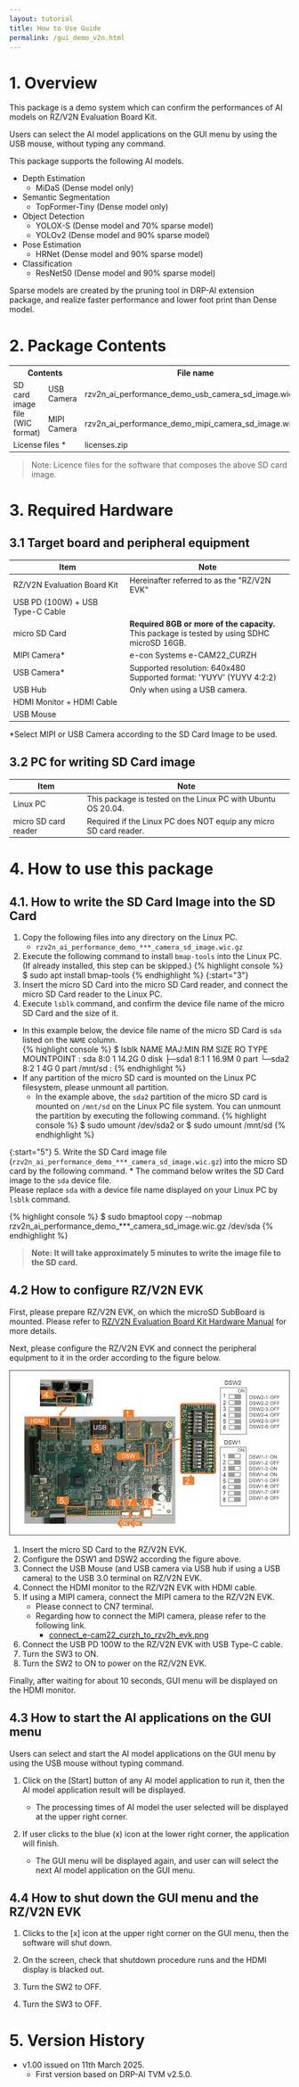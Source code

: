 ```yaml
---
layout: tutorial
title: How to Use Guide
permalink: /gui_demo_v2n.html
---
```

# 1. Overview

This package is a demo system which can confirm the performances of AI models on RZ/V2N Evaluation Board Kit.

Users can select the AI model applications on the GUI menu by using the USB mouse, without typing any command.

This package supports the following AI models.

* Depth Estimation
  * MiDaS (Dense model only)
* Semantic Segmentation
  * TopFormer-Tiny (Dense model only)
* Object Detection
  * YOLOX-S (Dense model and 70% sparse model)
  * YOLOv2 (Dense model and 90% sparse model)
* Pose Estimation
  * HRNet (Dense model and 90% sparse model)
* Classification
  * ResNet50 (Dense model and 90% sparse model)

Sparse models are created by the pruning tool in DRP-AI extension package, and realize faster performance and lower foot print than Dense model.

# 2. Package Contents

<table>
 <tr>
  <th colspan="2">Contents</th>
  <th>File name</th>
 </tr>
 <tr>
  <td rowspan="2">SD card image file (WIC format)</td>
  <td>USB Camera</td>
  <td>rzv2n_ai_performance_demo_usb_camera_sd_image.wic.gz</td>
</tr>
<tr>
  <td>MIPI Camera</td>
  <td>rzv2n_ai_performance_demo_mipi_camera_sd_image.wic.gz</td>
</tr>
<tr>
  <td colspan="2">License files *</td>
  <td>licenses.zip</td>
</tr>
</table>

>Note: Licence files for the software that composes the above SD card image.

# 3. Required Hardware

## 3.1 Target board and peripheral equipment

| Item                                      | Note                                                         |
| ----------------------------------------- | ------------------------------------------------------------ |
| RZ/V2N Evaluation Board Kit               | Hereinafter referred to as the "RZ/V2N EVK"                  |
| USB PD (100W) + USB Type-C Cable          |                                                              |
| micro SD Card                             | **Required 8GB or more of the capacity.**<br />This package is tested by using SDHC microSD 16GB. |
| MIPI Camera*                              | e-con Systems e-CAM22_CURZH
| USB Camera*                               | Supported resolution: 640x480<br /> Supported format: 'YUYV' (YUYV 4:2:2) |
|USB Hub                                    | Only when using a USB camera.                                |
| HDMI Monitor + HDMI Cable                 |                                                              |
| USB Mouse                                 |                                                              |

*Select MIPI or USB Camera according to the SD Card Image to be used.

## 3.2 PC for writing SD Card image

| Item                 | Note                                                         |
| -------------------- | ------------------------------------------------------------ |
| Linux PC             | This package is tested on the Linux PC with Ubuntu OS 20.04. |
| micro SD card reader | Required if the Linux PC does NOT equip any micro SD card reader. |

# 4. How to use this package

## 4.1. How to write the SD Card Image into the SD Card

1. Copy the following files into any directory on the Linux PC.
   * `rzv2n_ai_performance_demo_***_camera_sd_image.wic.gz`
2. Execute the following command to install `bmap-tools` into the Linux PC. (If already installed, this step can be skipped.)
{% highlight console %}
$ sudo apt install bmap-tools
{% endhighlight %}
{:start="3"}
3. Insert the micro SD Card into the micro SD Card reader, and connect the micro SD Card reader to the Linux PC.
4. Execute `lsblk` command, and confirm the device file name of the micro SD Card and the size of it.  
  * In this example below, the device file name of the micro SD Card is `sda` listed on the  `NAME` column.  
{% highlight console %}
$ lsblk
NAME        MAJ:MIN RM   SIZE RO TYPE MOUNTPOINT
:
sda           8:0    1  14.2G  0 disk 
├─sda1        8:1    1  16.9M  0 part 
└─sda2        8:2    1     4G  0 part /mnt/sd
:
{% endhighlight %}
  * If any partition of the micro SD card is mounted on the Linux PC filesystem, please unmount all partition.
    * In the example above, the `sda2` partition of the micro SD card is mounted on `/mnt/sd` on the Linux PC file system. You can unmount the partition by executing the following command.
{% highlight console %}
$ sudo umount /dev/sda2
or
$ sudo umount /mnt/sd
{% endhighlight %}

{:start="5"}
5. Write the SD Card image file (`rzv2n_ai_performance_demo_***_camera_sd_image.wic.gz`) into the micro SD card by the following command.
    * The command below writes the SD Card image to the `sda` device file.  
    Please replace `sda` with a device file name displayed on your Linux PC by  `lsblk` command. 

{% highlight console %}
$ sudo bmaptool copy --nobmap rzv2n_ai_performance_demo_***_camera_sd_image.wic.gz /dev/sda
{% endhighlight %}

> **Note: It will take approximately 5 minutes to write the image file to the SD card.**

## 4.2 How to configure RZ/V2N EVK

First, please prepare RZ/V2N EVK, on which the microSD SubBoard is mounted. Please refer to [RZ/V2N Evaluation Board Kit Hardware Manual](https://www.renesas.com/rzv2n-evkit) for more details.

Next, please configure the RZ/V2N EVK and connect the peripheral equipment to it in the order according to 
the figure below.

![rzv2n_evk_demo_setting](img/rzv2n_evk_demo_setting.png)

1. Insert the micro SD Card to the RZ/V2N EVK.
2. Configure the DSW1 and DSW2 according the figure above.
3. Connect the USB Mouse (and USB camera via USB hub if using a USB camera) to the USB 3.0 terminal
on RZ/V2N EVK.
4. Connect the HDMI monitor to the RZ/V2N EVK with HDMI cable.
5. If using a MIPI camera, connect the MIPI camera to the RZ/V2N EVK.
    * Please connect to CN7 terminal.
    * Regarding how to connect the MIPI camera, please refer to the following link.
        * [connect_e-cam22_curzh_to_rzv2h_evk.png](https://github.com/renesas-rz/rzv_drp-ai_tvm/blob/main/how-to/img/connect_e-cam22_curzh_to_rzv2h_evk.png)
6. Connect the USB PD 100W to the RZ/V2N EVK with USB Type-C cable.
7. Turn the SW3 to ON.
8. Turn the SW2 to ON to power on the RZ/V2N EVK.

Finally, after waiting for about 10 seconds, GUI menu will be displayed on the HDMI monitor.

## 4.3 How to start the AI applications on the GUI menu

Users can select and start the AI model applications on the GUI menu by using the USB mouse without typing command.

1. Click on the [Start] button of any AI model application to run it, then the AI model application result will be displayed.
   * The processing times of AI model the user selected will be displayed at the upper right corner.

2. If user clicks to the blue (x) icon at the lower right corner, the application will finish. 
   * The GUI menu will be displayed again, and user can will select the next AI model application on the GUI menu.

## 4.4 How to shut down the GUI menu and the RZ/V2N EVK

1. Clicks to the [x] icon at the upper right corner on the GUI menu, then the software will shut down.

2. On the screen, check that shutdown procedure runs and the HDMI display is blacked out.

3. Turn the SW2 to OFF.

4. Turn the SW3 to OFF.

# 5. Version History

* v1.00 issued on 11th March 2025.
  * First version based on DRP-AI TVM v2.5.0.
